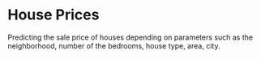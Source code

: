 # House Prices
Predicting the sale price of houses depending on parameters such as the neighborhood, number of the bedrooms, house type, area, city.
